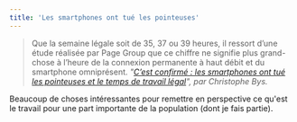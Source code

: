 ```yaml
---
title: 'Les smartphones ont tué les pointeuses'
---
```


> Que la semaine légale soit de 35, 37 ou 39 heures, il ressort d’une étude réalisée par Page Group que ce chiffre ne signifie plus grand-chose à l’heure de la connexion permanente à haut débit et du smartphone omniprésent. <cite>"[C’est confirmé : les smartphones ont tué les pointeuses et le temps de travail légal](http://www.usine-digitale.fr/article/c-est-confirme-les-smartphones-ont-tue-les-pointeuses-et-le-temps-de-travail-legal.N504174)", par Christophe Bys.</cite>

Beaucoup de choses intéressantes pour remettre en perspective ce qu'est le travail pour une part importante de la population (dont je fais partie).
